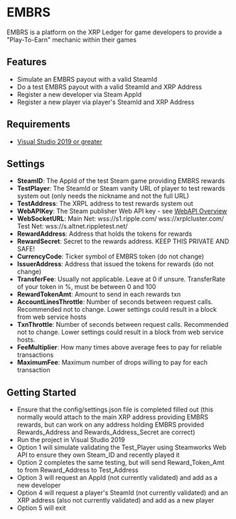 # EMBRS
EMBRS is a platform on the XRP Ledger for game developers to provide a "Play-To-Earn" mechanic within their games

## Features

- Simulate an EMBRS payout with a valid SteamId
- Do a test EMBRS payout with a valid SteamId and XRP Address
- Register a new developer via Steam AppId
- Register a new player via player's SteamId and XRP Address

## Requirements

- [Visual Studio 2019 or greater](https://visualstudio.microsoft.com/downloads/)

## Settings

- **SteamID**: The AppId of the test Steam game providing EMBRS rewards
- **TestPlayer**: The SteamId or Steam vanity URL of player to test rewards system out (only needs the nickname and not the full URL)
- **TestAddress**: The XRPL address to test rewards system out
- **WebAPIKey**: The Steam publisher Web API key - see [WebAPI Overview](https://partner.steamgames.com/doc/webapi_overview/auth)
- **WebSocketURL**: Main Net: 	wss://s1.ripple.com/  wss://xrplcluster.com/  Test Net: wss://s.altnet.rippletest.net/
- **RewardAddress**: Address that holds the tokens for rewards
- **RewardSecret**: Secret to the rewards address. KEEP THIS PRIVATE AND SAFE!
- **CurrencyCode**: Ticker symbol of EMBRS token (do not change)
- **IssuerAddress**: Address that issued the tokens for rewards (do not change)
- **TransferFee**: Usually not applicable. Leave at 0 if unsure. TransferRate of your token in %, must be between 0 and 100
- **RewardTokenAmt**: Amount to send in each rewards txn
- **AccountLinesThrottle**: Number of seconds between request calls. Recommended not to change. Lower settings could result in a block from web service hosts
- **TxnThrottle**: Number of seconds between request calls. Recommended not to change. Lower settings could result in a block from web service hosts.
- **FeeMultiplier**: How many times above average fees to pay for reliable transactions
- **MaximumFee**: Maximum number of drops willing to pay for each transaction

## Getting Started

- Ensure that the config/settings.json file is completed filled out (this normally would attach to the main XRP address providing EMBRS rewards, but can work on any address holding EMBRS provided Rewards_Address and Rewards_Address_Secret are correct)
- Run the project in Visual Studio 2019
- Option 1 will simulate validating the Test_Player using Steamworks Web API to ensure they own Steam_ID and recently played it
- Option 2 completes the same testing, but will send Reward_Token_Amt to from Reward_Address to Test_Address
- Option 3 will request an AppId (not currently validated) and add as a new developer
- Option 4 will request a player's SteamId (not currently validated) and an XRP address (also not currently validated) and add as a new player
- Option 5 will exit
